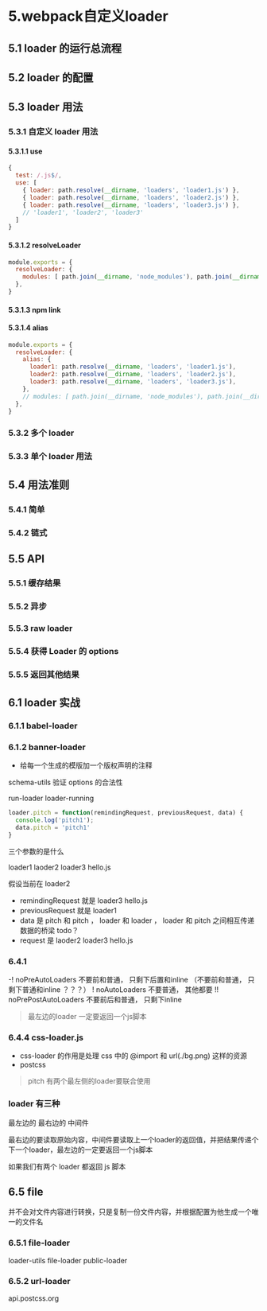 # 5.webpack自定义loader

## 5.1 loader 的运行总流程

## 5.2 loader 的配置

## 5.3 loader 用法

### 5.3.1 自定义 loader 用法

#### 5.3.1.1 use

```js
{
  test: /.js$/,
  use: [
    { loader: path.resolve(__dirname, 'loaders', 'loader1.js') },
    { loader: path.resolve(__dirname, 'loaders', 'loader2.js') },
    { loader: path.resolve(__dirname, 'loaders', 'loader3.js') },
    // 'loader1', 'loader2', 'loader3'
  ]
}
```

#### 5.3.1.2 resolveLoader

```js
module.exports = {
  resolveLoader: {
    modules: [ path.join(__dirname, 'node_modules'), path.join(__dirname, 'loaders')]
  },
}
```

#### 5.3.1.3 npm link

#### 5.3.1.4 alias

```js
module.exports = {
  resolveLoader: {
    alias: {
      loader1: path.resolve(__dirname, 'loaders', 'loader1.js'),
      loader2: path.resolve(__dirname, 'loaders', 'loader2.js'),
      loader3: path.resolve(__dirname, 'loaders', 'loader3.js'),
    },
    // modules: [ path.join(__dirname, 'node_modules'), path.join(__dirname, 'loaders')]
  },
}
```

### 5.3.2 多个 loader

### 5.3.3 单个 loader 用法


## 5.4 用法准则

### 5.4.1 简单

### 5.4.2 链式

## 5.5 API

### 5.5.1 缓存结果

### 5.5.2 异步

### 5.5.3 raw loader

### 5.5.4 获得 Loader 的 options

### 5.5.5 返回其他结果

## 6.1 loader 实战

### 6.1.1 babel-loader

### 6.1.2 banner-loader

<!-- * 给每个源代码添一个头部，注释 -->

* 给每一个生成的模版加一个版权声明的注释

schema-utils 验证 options 的合法性


run-loader  loader-running

```js
loader.pitch = function(remindingRequest, previousRequest, data) {
  console.log('pitch1');
  data.pitch = 'pitch1'
}
```

三个参数的是什么

loader1 laoder2 loader3 hello.js

假设当前在 loader2

* remindingRequest 就是 loader3 hello.js
* previousRequest 就是 loader1
* data 是 pitch 和 pitch ， loader 和 loader ， loader 和 pitch 之间相互传递数据的桥梁 todo？
* request 是 laoder2 loader3 hello.js

### 6.4.1

-!   noPreAutoLoaders    不要前和普通， 只剩下后置和inline （不要前和普通， 只剩下普通和inline ？？？）
!   noAutoLoaders    不要普通， 其他都要
!!   noPrePostAutoLoaders    不要前后和普通， 只剩下inline


> 最左边的loader 一定要返回一个js脚本

### 6.4.4 css-loader.js

* css-loader 的作用是处理 css 中的 @import 和 url(./bg.png) 这样的资源
* postcss

> pitch 有两个最左侧的loader要联合使用

### loader 有三种

最左边的 最右边的 中间件

最右边的要读取原始内容，中间件要读取上一个loader的返回值，并把结果传递个下一个loader，最左边的一定要返回一个js脚本

如果我们有两个 loader 都返回 js 脚本

## 6.5 file

并不会对文件内容进行转换，只是复制一份文件内容，并根据配置为他生成一个唯一的文件名

### 6.5.1 file-loader

loader-utils file-loader public-loader

### 6.5.2 url-loader

api.postcss.org 